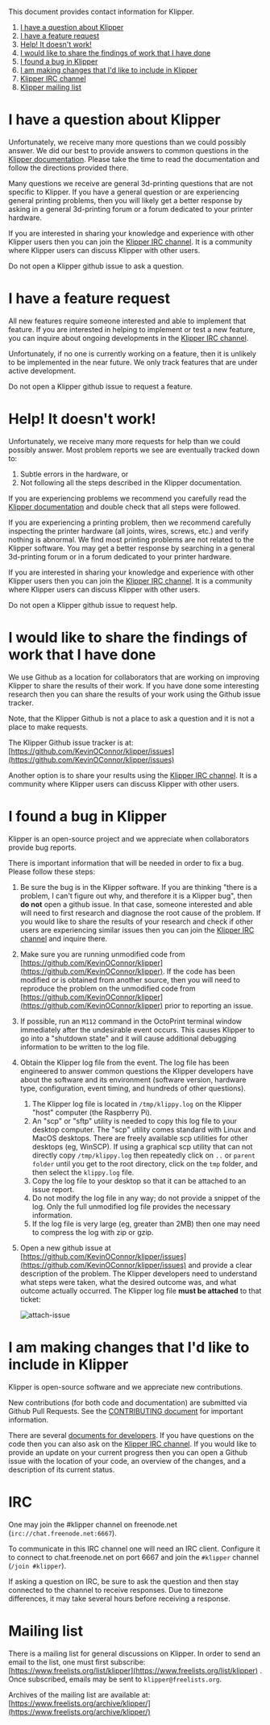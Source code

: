 This document provides contact information for Klipper.

1. [I have a question about Klipper](#i-have-a-question-about-klipper)
2. [I have a feature request](#i-have-a-feature-request)
3. [Help! It doesn't work!](#help-it-doesnt-work)
4. [I would like to share the findings of work that I have done](#i-would-like-to-share-the-findings-of-work-that-i-have-done)
5. [I found a bug in Klipper](#i-found-a-bug-in-klipper)
6. [I am making changes that I'd like to include in Klipper](#i-am-making-changes-that-id-like-to-include-in-klipper)
7. [Klipper IRC channel](#irc)
8. [Klipper mailing list](#mailing-list)

I have a question about Klipper
===============================

Unfortunately, we receive many more questions than we could possibly
answer. We did our best to provide answers to common questions in the
[Klipper documentation](Overview.md). Please take the time to read the
documentation and follow the directions provided there.

Many questions we receive are general 3d-printing questions that are
not specific to Klipper. If you have a general question or are
experiencing general printing problems, then you will likely get a
better response by asking in a general 3d-printing forum or a forum
dedicated to your printer hardware.

If you are interested in sharing your knowledge and experience with
other Klipper users then you can join the
[Klipper IRC channel](#irc). It is a community where Klipper users can
discuss Klipper with other users.

Do not open a Klipper github issue to ask a question.

I have a feature request
========================

All new features require someone interested and able to implement that
feature. If you are interested in helping to implement or test a new
feature, you can inquire about ongoing developments in the
[Klipper IRC channel](#irc).

Unfortunately, if no one is currently working on a feature, then it is
unlikely to be implemented in the near future. We only track features
that are under active development.

Do not open a Klipper github issue to request a feature.

Help! It doesn't work!
======================

Unfortunately, we receive many more requests for help than we could
possibly answer. Most problem reports we see are eventually tracked
down to:
1. Subtle errors in the hardware, or
2. Not following all the steps described in the Klipper documentation.

If you are experiencing problems we recommend you carefully read the
[Klipper documentation](Overview.md) and double check that all steps
were followed.

If you are experiencing a printing problem, then we recommend
carefully inspecting the printer hardware (all joints, wires, screws,
etc.) and verify nothing is abnormal. We find most printing problems
are not related to the Klipper software. You may get a better response
by searching in a general 3d-printing forum or in a forum dedicated to
your printer hardware.

If you are interested in sharing your knowledge and experience with
other Klipper users then you can join the
[Klipper IRC channel](#irc). It is a community where Klipper users can
discuss Klipper with other users.

Do not open a Klipper github issue to request help.

I would like to share the findings of work that I have done
===========================================================

We use Github as a location for collaborators that are working on
improving Klipper to share the results of their work. If you have done
some interesting research then you can share the results of your work
using the Github issue tracker.

Note, that the Klipper Github is not a place to ask a question and it
is not a place to make requests.

The Klipper Github issue tracker is at:
[https://github.com/KevinOConnor/klipper/issues](https://github.com/KevinOConnor/klipper/issues)

Another option is to share your results using the
[Klipper IRC channel](#irc). It is a community where Klipper users can
discuss Klipper with other users.

I found a bug in Klipper
========================

Klipper is an open-source project and we appreciate when collaborators
provide bug reports.

There is important information that will be needed in order to fix a
bug. Please follow these steps:
1. Be sure the bug is in the Klipper software. If you are thinking
   "there is a problem, I can't figure out why, and therefore it is a
   Klipper bug", then **do not** open a github issue. In that case,
   someone interested and able will need to first research and
   diagnose the root cause of the problem. If you would like to share
   the results of your research and check if other users are
   experiencing similar issues then you can join the
   [Klipper IRC channel](#irc) and inquire there.
2. Make sure you are running unmodified code from
   [https://github.com/KevinOConnor/klipper](https://github.com/KevinOConnor/klipper).
   If the code has been modified or is obtained from another source,
   then you will need to reproduce the problem on the unmodified code
   from
   [https://github.com/KevinOConnor/klipper](https://github.com/KevinOConnor/klipper)
   prior to reporting an issue.
3. If possible, run an `M112` command in the OctoPrint terminal window
   immediately after the undesirable event occurs. This causes Klipper
   to go into a "shutdown state" and it will cause additional
   debugging information to be written to the log file.
4. Obtain the Klipper log file from the event. The log file has been
   engineered to answer common questions the Klipper developers have
   about the software and its environment (software version, hardware
   type, configuration, event timing, and hundreds of other
   questions).
   1. The Klipper log file is located in `/tmp/klippy.log` on the
      Klipper "host" computer (the Raspberry Pi).
   2. An "scp" or "sftp" utility is needed to copy this log file to
      your desktop computer. The "scp" utility comes standard with
      Linux and MacOS desktops. There are freely available scp
      utilities for other desktops (eg, WinSCP). If using a graphical
      scp utility that can not directly copy `/tmp/klippy.log` then
      repeatedly click on `..` or `parent folder` until you get to the
      root directory, click on the `tmp` folder, and then select the
      `klippy.log` file.
   3. Copy the log file to your desktop so that it can be attached to
      an issue report.
   4. Do not modify the log file in any way; do not provide a snippet
      of the log. Only the full unmodified log file provides the
      necessary information.
   5. If the log file is very large (eg, greater than 2MB) then one
      may need to compress the log with zip or gzip.
5. Open a new github issue at
   [https://github.com/KevinOConnor/klipper/issues](https://github.com/KevinOConnor/klipper/issues)
   and provide a clear description of the problem. The Klipper
   developers need to understand what steps were taken, what the
   desired outcome was, and what outcome actually occurred. The
   Klipper log file **must be attached** to that ticket:

   ![attach-issue](img/attach-issue.png)

I am making changes that I'd like to include in Klipper
=======================================================

Klipper is open-source software and we appreciate new contributions.

New contributions (for both code and documentation) are submitted via
Github Pull Requests. See the [CONTRIBUTING document](CONTRIBUTING.md)
for important information.

There are several
[documents for developers](Overview.md#developer-documentation). If
you have questions on the code then you can also ask on the
[Klipper IRC channel](#irc). If you would like to provide an update on
your current progress then you can open a Github issue with the
location of your code, an overview of the changes, and a description
of its current status.

IRC
===

One may join the #klipper channel on freenode.net
(`irc://chat.freenode.net:6667`).

To communicate in this IRC channel one will need an IRC client.
Configure it to connect to chat.freenode.net on port 6667 and join the
`#klipper` channel (`/join #klipper`).

If asking a question on IRC, be sure to ask the question and then stay
connected to the channel to receive responses. Due to timezone
differences, it may take several hours before receiving a response.

Mailing list
============

There is a mailing list for general discussions on Klipper. In order
to send an email to the list, one must first subscribe:
[https://www.freelists.org/list/klipper](https://www.freelists.org/list/klipper)
. Once subscribed, emails may be sent to `klipper@freelists.org`.

Archives of the mailing list are available at:
[https://www.freelists.org/archive/klipper/](https://www.freelists.org/archive/klipper/)
